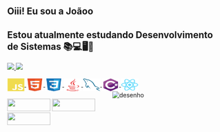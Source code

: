 ##  Oiii! Eu sou a Joãoo
##  Estou atualmente estudando Desenvolvimento de Sistemas  📚💻🖥📱

<div>
  <a href="https://github.com/joaosouzaa01">
  <img height="180em" src="https://github-readme-stats.vercel.app/api?username=joaosouzaa01&show_icons=true&theme=github_dark&include_all_commits=true&count_private=true"/>
  <img height="180em" src="https://github-readme-stats.vercel.app/api/top-langs/?username=joaosouzaa01&layout=compact&langs_count=7&theme=github_dark"/> 
     <div style="display: inline_block"><br>
  <img align="center" alt="Js" height="30" width="40" src="https://raw.githubusercontent.com/devicons/devicon/master/icons/javascript/javascript-plain.svg">
  <img align="center" alt="HTML" height="30" width="40" src="https://raw.githubusercontent.com/devicons/devicon/master/icons/html5/html5-original.svg ">
  <img align="center" alt="CSS" height="30" width="40" src="https://raw.githubusercontent.com/devicons/devicon/master/icons/css3/css3-original.svg ">
  <img align="center" alt="Java" height="30" width="40" src="https://raw.githubusercontent.com/devicons/devicon/master/icons/java/java-plain.svg ">
  <img align="center" alt="MySql" height="30" width="40" src="https://raw.githubusercontent.com/devicons/devicon/master/icons/mysql/mysql-original.svg ">
  <img align="center" alt="C#" height="30" width="40" src="https://raw.githubusercontent.com/devicons/devicon/master/icons/csharp/csharp-original.svg ">
  <img align="center" alt="React" height="30" width="40" src="https://raw.githubusercontent.com/devicons/devicon/master/icons/react/react-original.svg">

 <img align="right" alt="desenho" src="https://user-images.githubusercontent.com/88406996/161604453-be56a950-089f-448e-9499-c3cf7fac1253.gif" height="150" width="260">
</div>
   <br>
<div>
  <a href="https://www.instagram.com/lopesjajaoo/" target="_blank"><img height="29" width="100"  src="https://img.shields.io/badge/-Instagram-%23E4405F?style=for-the- badge&logo=instagram&logoColor=white" target="_blank"></a>
<a href="https://discord.gg/zkNeZRN2" target="_blank"><img height="29" width="100" src="https://img.shields.io/badge/Discord-7289DA?style=for-the-badge&logo= discord&logoColor=white" target="_blank"></a>
  <a href = "mailto:teixeiralopesdesouzaj@gmail.com"><img height="29" width="100"  src="https://img.shields.io/badge/-Gmail-%23333?style=for-the-badge&logo=gmail&logoColor=white" destino ="_blank"></a>
</div>



